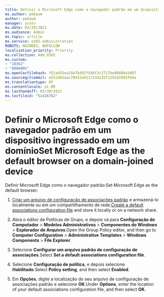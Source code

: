 ```yaml
---
title: Definir o Microsoft Edge como o navegador padrão em um dispositivo ingressado em um domínio
ms.author: pebaum
author: pebaum
manager: scotv
ms.date: 03/29/2021
ms.audience: Admin
ms.topic: article
ms.service: o365-administration
ROBOTS: NOINDEX, NOFOLLOW
localization_priority: Priority
ms.collection: Adm_O365
ms.custom:
- "10362"
- "9006005"
ms.openlocfilehash: f51a455ea15b7bd92f548f2c1717be9888b43d07
ms.sourcegitcommit: e552d65aac79433a911723412bf1252d20d3f0da
ms.translationtype: HT
ms.contentlocale: pt-BR
ms.lasthandoff: 03/30/2021
ms.locfileid: "51426762"
---
```

# <a name="set-microsoft-edge-as-the-default-browser-on-a-domain-joined-device"></a><span data-ttu-id="a4c6c-102">Definir o Microsoft Edge como o navegador padrão em um dispositivo ingressado em um domínio</span><span class="sxs-lookup"><span data-stu-id="a4c6c-102">Set Microsoft Edge as the default browser on a domain-joined device</span></span>

<span data-ttu-id="a4c6c-103">Definir Microsoft Edge como o navegador padrão:</span><span class="sxs-lookup"><span data-stu-id="a4c6c-103">Set Microsoft Edge as the default browser:</span></span> 

1. <span data-ttu-id="a4c6c-104">[Criar um arquivo de configuração de associações padrão](https://go.microsoft.com/fwlink/?linkid=2132437) e armazená-lo localmente ou em um compartilhamento de rede.</span><span class="sxs-lookup"><span data-stu-id="a4c6c-104">[Create a default associations configuration file](https://go.microsoft.com/fwlink/?linkid=2132437) and store it locally or on a network share.</span></span>

1. <span data-ttu-id="a4c6c-105">Abra o editor de Políticas de Grupo, e depois vá para **Configuração do Computador** > **Modelos Administrativos** > **Componentes do Windows** > **Explorador de Arquivos**.</span><span class="sxs-lookup"><span data-stu-id="a4c6c-105">Open the Group Policy editor, and then go to **Computer Configuration** > **Administrative Templates** > **Windows Components** > **File Explorer**.</span></span>

1. <span data-ttu-id="a4c6c-106">Selecione **Configurar um arquivo padrão de configuração de associações**.</span><span class="sxs-lookup"><span data-stu-id="a4c6c-106">Select **Set a default associations configuration file**.</span></span>

1. <span data-ttu-id="a4c6c-107">Selecione **Configuração de política**, e depois selecione **Habilitado**.</span><span class="sxs-lookup"><span data-stu-id="a4c6c-107">Select **Policy setting**, and then select **Enabled**.</span></span>

1. <span data-ttu-id="a4c6c-108">Em **Opções**, digite a localização do seu arquivo de configuração de associações padrão e selecione **OK**.</span><span class="sxs-lookup"><span data-stu-id="a4c6c-108">Under **Options**, enter the location of your default associations configuration file, and then select **OK**.</span></span>
